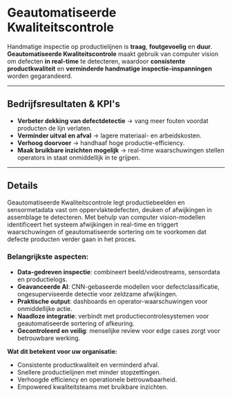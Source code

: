 # Geautomatiseerde Kwaliteitscontrole

Handmatige inspectie op productielijnen is **traag**, **foutgevoelig** en **duur**. **Geautomatiseerde Kwaliteitscontrole** maakt gebruik van computer vision om defecten **in real-time** te detecteren, waardoor **consistente productkwaliteit** en **verminderde handmatige inspectie-inspanningen** worden gegarandeerd.  

---

## Bedrijfsresultaten & KPI's 
- **Verbeter dekking van defectdetectie** → vang meer fouten voordat producten de lijn verlaten.  
- **Verminder uitval en afval** → lagere materiaal- en arbeidskosten.  
- **Verhoog doorvoer** → handhaaf hoge productie-efficiency.  
- **Maak bruikbare inzichten mogelijk** → real-time waarschuwingen stellen operators in staat onmiddellijk in te grijpen.  

---

## Details

Geautomatiseerde Kwaliteitscontrole legt productiebeelden en sensormetadata vast om oppervlaktedefecten, deuken of afwijkingen in assemblage te detecteren. Met behulp van computer vision-modellen identificeert het systeem afwijkingen in real-time en triggert waarschuwingen of geautomatiseerde sortering om te voorkomen dat defecte producten verder gaan in het proces.  

### Belangrijkste aspecten: 
- **Data-gedreven inspectie**: combineert beeld/videostreams, sensordata en productielogs.  
- **Geavanceerde AI**: CNN-gebaseerde modellen voor defectclassificatie, ongesuperviseerde detectie voor zeldzame afwijkingen.  
- **Praktische output**: dashboards en operator-waarschuwingen voor onmiddellijke actie.  
- **Naadloze integratie**: verbindt met productiecontrolesystemen voor geautomatiseerde sortering of afkeuring.  
- **Gecontroleerd en veilig**: menselijke review voor edge cases zorgt voor betrouwbare werking.  

**Wat dit betekent voor uw organisatie:**  
- Consistente productkwaliteit en verminderd afval.  
- Snellere productielijnen met minder stopzettingen.  
- Verhoogde efficiency en operationele betrouwbaarheid.  
- Empowered kwaliteitsteams met bruikbare inzichten.  
